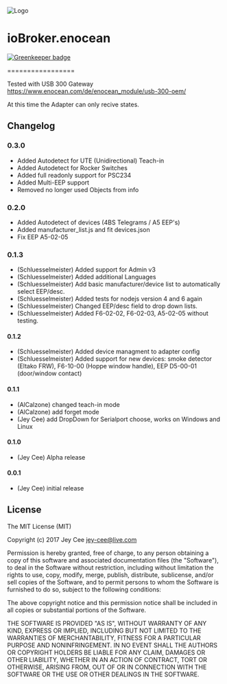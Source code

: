 ![Logo](admin/EnOcean.png)
# ioBroker.enocean

[![Greenkeeper badge](https://badges.greenkeeper.io/iobroker-community-adapters/ioBroker.enocean.svg)](https://greenkeeper.io/)

=================


Tested with USB 300 Gateway https://www.enocean.com/de/enocean_module/usb-300-oem/

At this time the Adapter can only recive states.

## Changelog

### 0.3.0
* Added Autodetect for UTE (Unidirectional) Teach-in
*  Added Autodetect for Rocker Switches
*  Added full readonly support for PSC234
*  Added Multi-EEP support
*  Removed no longer used Objects from info

### 0.2.0
* Added Autodetect of devices (4BS Telegrams / A5 EEP's)
*  Added manufacturer_list.js and fit devices.json
*  Fix EEP A5-02-05

### 0.1.3
* (Schluesselmeister) Added support for Admin v3
* (Schluesselmeister) Added additional Languages
* (Schluesselmeister) Add basic manufacturer/device list to automatically select EEP/desc.
* (Schluesselmeister) Added tests for nodejs version 4 and 6 again
* (Schluesselmeister) Changed EEP/desc field to drop down lists.
* (Schluesselmeister) Added F6-02-02, F6-02-03, A5-02-05 without testing. 

#### 0.1.2
* (Schluesselmeister) Added device managment to adapter config
* (Schluesselmeister) Added support for new devices: smoke detector (Eltako FRW), F6-10-00 (Hoppe window handle), EEP D5-00-01 (door/window contact)

#### 0.1.1
* (AlCalzone) changed teach-in mode
* (AlCalzone) add forget mode
* (Jey Cee) add DropDown for Serialport choose, works on Windows and Linux

#### 0.1.0
* (Jey Cee) Alpha release 

#### 0.0.1
* (Jey Cee) initial release

## License
The MIT License (MIT)

Copyright (c) 2017 Jey Cee <jey-cee@live.com>

Permission is hereby granted, free of charge, to any person obtaining a copy
of this software and associated documentation files (the "Software"), to deal
in the Software without restriction, including without limitation the rights
to use, copy, modify, merge, publish, distribute, sublicense, and/or sell
copies of the Software, and to permit persons to whom the Software is
furnished to do so, subject to the following conditions:

The above copyright notice and this permission notice shall be included in
all copies or substantial portions of the Software.

THE SOFTWARE IS PROVIDED "AS IS", WITHOUT WARRANTY OF ANY KIND, EXPRESS OR
IMPLIED, INCLUDING BUT NOT LIMITED TO THE WARRANTIES OF MERCHANTABILITY,
FITNESS FOR A PARTICULAR PURPOSE AND NONINFRINGEMENT. IN NO EVENT SHALL THE
AUTHORS OR COPYRIGHT HOLDERS BE LIABLE FOR ANY CLAIM, DAMAGES OR OTHER
LIABILITY, WHETHER IN AN ACTION OF CONTRACT, TORT OR OTHERWISE, ARISING FROM,
OUT OF OR IN CONNECTION WITH THE SOFTWARE OR THE USE OR OTHER DEALINGS IN
THE SOFTWARE.
